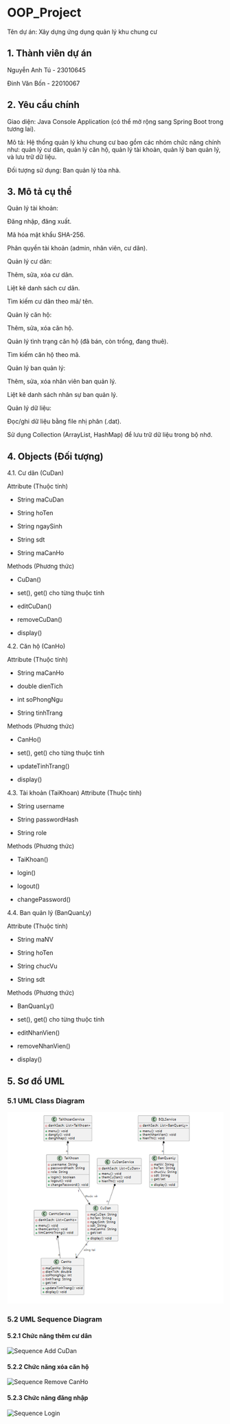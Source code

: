 # OOP_Project

Tên dự án: Xây dựng ứng dụng quản lý khu chung cư

## 1. Thành viên dự án

Nguyễn Anh Tú - 23010645

Đinh Văn Bốn - 22010067

## 2. Yêu cầu chính

Giao diện: Java Console Application (có thể mở rộng sang Spring Boot trong tương lai).

Mô tả: Hệ thống quản lý khu chung cư bao gồm các nhóm chức năng chính như: quản lý cư dân, quản lý căn hộ, quản lý tài khoản, quản lý ban quản lý, và lưu trữ dữ liệu.

Đối tượng sử dụng: Ban quản lý tòa nhà.

## 3. Mô tả cụ thể

Quản lý tài khoản:

Đăng nhập, đăng xuất.

Mã hóa mật khẩu SHA-256.

Phân quyền tài khoản (admin, nhân viên, cư dân).

Quản lý cư dân:

Thêm, sửa, xóa cư dân.

Liệt kê danh sách cư dân.

Tìm kiếm cư dân theo mã/ tên.

Quản lý căn hộ:

Thêm, sửa, xóa căn hộ.

Quản lý tình trạng căn hộ (đã bán, còn trống, đang thuê).

Tìm kiếm căn hộ theo mã.

Quản lý ban quản lý:

Thêm, sửa, xóa nhân viên ban quản lý.

Liệt kê danh sách nhân sự ban quản lý.

Quản lý dữ liệu:

Đọc/ghi dữ liệu bằng file nhị phân (.dat).

Sử dụng Collection (ArrayList, HashMap) để lưu trữ dữ liệu trong bộ nhớ.

## 4. Objects (Đối tượng)

4.1. Cư dân (CuDan)

Attribute (Thuộc tính)

- String maCuDan
  
- String hoTen

- String ngaySinh

- String sdt

- String maCanHo

Methods (Phương thức)

- CuDan()

- set(), get() cho từng thuộc tính

- editCuDan()

- removeCuDan()

- display()

4.2. Căn hộ (CanHo)

Attribute (Thuộc tính)

- String maCanHo

- double dienTich

- int soPhongNgu

- String tinhTrang

Methods (Phương thức)

- CanHo()

- set(), get() cho từng thuộc tính

- updateTinhTrang()

- display()

4.3. Tài khoản (TaiKhoan)
Attribute (Thuộc tính)

- String username
  
- String passwordHash
  
- String role

Methods (Phương thức)

- TaiKhoan()
  
- login()
  
- logout()
  
- changePassword()

4.4. Ban quản lý (BanQuanLy)

Attribute (Thuộc tính)

- String maNV

- String hoTen
  
- String chucVu
  
- String sdt

Methods (Phương thức)

- BanQuanLy()
  
- set(), get() cho từng thuộc tính
  
- editNhanVien()
  
- removeNhanVien()
  
- display()
  
## 5. Sơ đồ UML

### 5.1 UML Class Diagram
![Class Diagram](doc/class_diagram.png)

### 5.2 UML Sequence Diagram

#### 5.2.1 Chức năng thêm cư dân
![Sequence Add CuDan](docs/images/sequence_add_cudan.png)

#### 5.2.2 Chức năng xóa căn hộ
![Sequence Remove CanHo](docs/images/sequence_remove_canho.png)

#### 5.2.3 Chức năng đăng nhập
![Sequence Login](docs/images/sequence_login.png)
